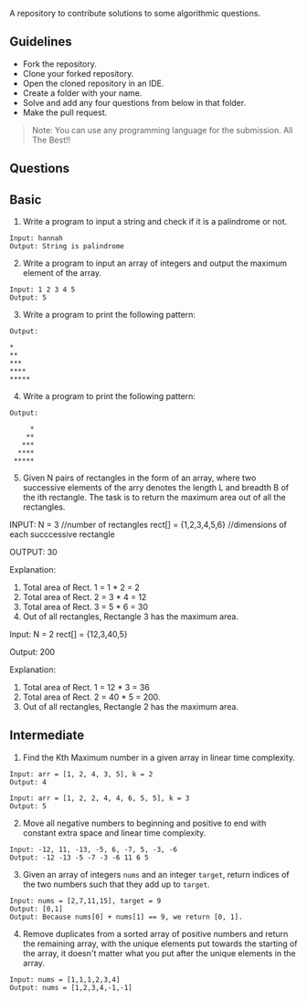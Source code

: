 
A repository to contribute solutions to some algorithmic questions.

## Guidelines

* Fork the repository.
* Clone your forked repository.
* Open the cloned repository in an IDE.
* Create a folder with your name.
* Solve and add any four questions from below in that folder.
* Make the pull request.

> Note: You can use any programming language for the submission.
> All The Best!!

## Questions

## Basic

1. Write a program to input a string and check if it is a palindrome or not.

```
Input: hannah
Output: String is palindrome
```

2. Write a program to input an array of integers and output the maximum element of the array.

```
Input: 1 2 3 4 5
Output: 5
```
3. Write a program to print the following pattern:

```
Output:

*
**
***
****
*****
```

4. Write a program to print the following pattern:

```
Output:

     *
    **
   ***
  ****
 *****
```

5. Given N  pairs of rectangles in the form of an array, where two successive elements of the arry denotes the length L and breadth B of the ith rectangle. 
The task is to return the maximum area out of all the rectangles.

INPUT:
N = 3 //number of rectangles
rect[] = {1,2,3,4,5,6} //dimensions of each succcessive rectangle

OUTPUT:
30

Explanation:
1. Total area of Rect. 1 = 1 * 2 = 2
2. Total area of Rect. 2 = 3 * 4 = 12
3. Total area of Rect. 3 = 5 * 6 = 30
4. Out of all rectangles, Rectangle 3 has the maximum area.

Input:
N = 2
rect[] = {12,3,40,5} 

Output:
200

Explanation:
1. Total area of Rect. 1 = 12 * 3 = 36
2. Total area of Rect. 2 = 40 * 5 = 200. 
3. Out of all rectangles, Rectangle 2 has the maximum area.



## Intermediate 

1. Find the Kth Maximum number in a given array in linear time complexity.
```
Input: arr = [1, 2, 4, 3, 5], k = 2
Output: 4

Input: arr = [1, 2, 2, 4, 4, 6, 5, 5], k = 3
Output: 5
```

2. Move all negative numbers to beginning and positive to end with constant 
extra space and linear time complexity.
```
Input: -12, 11, -13, -5, 6, -7, 5, -3, -6
Output: -12 -13 -5 -7 -3 -6 11 6 5
```

3. Given an array of integers ``nums`` and an integer ``target``, return indices of the two numbers such that they add up to ``target``.

```
Input: nums = [2,7,11,15], target = 9
Output: [0,1]
Output: Because nums[0] + nums[1] == 9, we return [0, 1].
```

4. Remove duplicates from a sorted array of positive numbers and return the remaining array, with the unique elements put towards the starting of the array, it doesn't matter what you put after the unique elements in the array.

```
Input: nums = [1,1,1,2,3,4]
Output: nums = [1,2,3,4,-1,-1]
```

